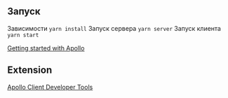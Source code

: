 ## Запуск
Зависимости
```yarn install```
Запуск сервера
```yarn server```
Запуск клиента
```yarn start```


[Getting started with Apollo](https://www.apollographql.com/docs/react/essentials/get-started.html)

## Extension

[Apollo Client Developer Tools](https://chrome.google.com/webstore/detail/apollo-client-developer-t/jdkknkkbebbapilgoeccciglkfbmbnfm)